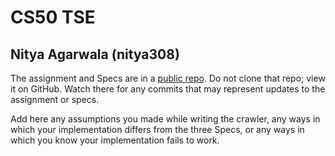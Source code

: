 # CS50 TSE
## Nitya Agarwala (nitya308)

The assignment and Specs are in a [public repo](https://github.com/cs50winter2022/labs/tse).
Do not clone that repo; view it on GitHub.
Watch there for any commits that may represent updates to the assignment or specs.

Add here any assumptions you made while writing the crawler, any ways in which your implementation differs from the three Specs, or any ways in which you know your implementation fails to work.

